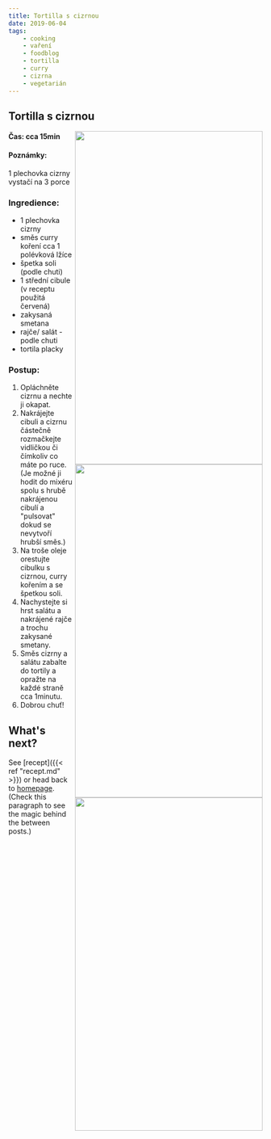 ```yaml
---
title: Tortilla s cizrnou 
date: 2019-06-04
tags: 
    - cooking
    - vaření
    - foodblog
    - tortilla
    - curry
    - cizrna
    - vegetarián
---
```


## Tortilla s cizrnou

<img src="https://pojm8a.db.files.1drv.com/y4mtNccUlIKNX6FxhAsTckouNhnh2mZDCvXSOEwR0-s8mLp1D62ffXdanMbGYlQKGIK-paSFC0rFxlNdiuKJ3Qyizd_22UToyOqmMo-t1NFXK0uyAZFdndcK3QF5iSfMrwEPwggHFMCYwKjDXLioGofWSBpXP9uAWtxsGZFeD3dhjCym00X6VeF4mPfAI2PLoRsNqtIAwxhM6GpTQtuf0ag3Q?width=372&height=660&cropmode=none" width="372" height="660" align="right" />
<img src="https://pojp8a.db.files.1drv.com/y4mc8GUuppn-Pl-r6eR6wDIM4ajTaAZCDPPOBiWVBSfi63RgdqMUHl7sfOvROqPyy3-e-xUXmrEMNptCTF9pZvv2ThWBvOAhIea-RHYrcbkwsP7QCTlTuHig0YCw50VovNDjKY3bC7-6OTmZ8_kyUguvVQC5lqQL0E4MEMAINn8463HPWiD-NrfDfmakV1Pe8VANVxSSG6TlE7ID3Y4HwaciQ?width=372&height=660&cropmode=none" width="372" height="660" align="right" />
<img src="https://pojo8a.db.files.1drv.com/y4mSCBbgayWAw_CEB1e1dwgxX4z5nyxoWmqcSf5NFmGE8He6amLRtakdM4tjO8Qb4ximH2hP1aOO6ZdrKT5MW6Uh2zIHbRlFRFMznHCJYDoCgS9hFdUzN8ERyvm5Xucvmy29a1RB1oW4DnNtTphUzsMVL8fiv0D5zOvW3xBpcrpIx58brqCacj4jsw-az2V67OHanahC4h_NjoAHg3Rrt7YVw?width=372&height=660&cropmode=none" width="372" height="660" align="right" />



#### Čas: cca 15min

#### Poznámky:
1 plechovka cizrny vystačí na 3 porce

### Ingredience:
* 1 plechovka cizrny
* směs curry koření cca 1 polévková lžíce 
* špetka soli (podle chuti)
* 1 střední cibule (v receptu použitá červená)
* zakysaná smetana
* rajče/ salát -podle chuti 
* tortila placky

### Postup:
1. Opláchněte cizrnu a nechte ji okapat. 
2. Nakrájejte cibuli a cizrnu částečně rozmačkejte vidličkou či čímkoliv co máte po ruce. (Je možné ji hodit do mixéru spolu s hrubě nakrájenou cibulí a "pulsovat" dokud se nevytvoří hrubší směs.)
3. Na troše oleje orestujte cibulku s cizrnou, curry kořením a se špetkou soli.
4. Nachystejte si hrst salátu a nakrájené rajče a trochu zakysané smetany.
5. Směs cizrny a salátu zabalte do tortily a opražte na každé straně cca 1minutu. 
6. Dobrou chuť!



## What's next?

See [recept]({{< ref "recept.md" >}}) or head back to [homepage](../../). (Check this paragraph to see the magic behind the between posts.)